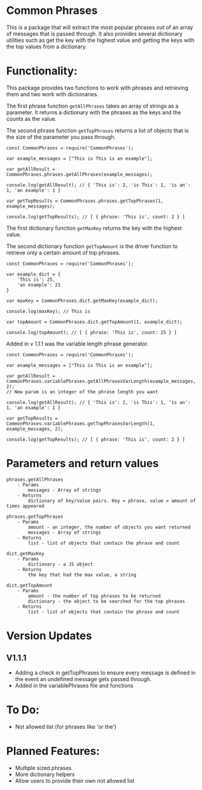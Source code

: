 # Common Phrases
 
This is a package that will extract the most popular phrases out of an array of messages that is passed through. It also provides several dictionary utilities such as get the key with the highest value and getting the keys with the top values from a dictionary.

# Functionality:

This package provides two functions to work with phrases and retrieving them and two work with dictionaries.

The first phrase function `getAllPhrases` takes an array of strings as a parameter. It returns a dictionary with the phrases as the keys and the counts as the value.

The second phrase function `getTopPhrases` returns a list of objects that is the size of the parameter you pass through.

```
const CommonPhrases = require('CommonPhrases');

var example_messages = ["This is This is an example"];

var getAllResult = CommonPhrases.phrases.getAllPhrases(example_messages);

console.log(getAllResult); // { 'This is': 2, 'is This': 1, 'is an': 1, 'an example': 1 }

var getTopResults = CommonPhrases.phrases.getTopPhrases(1, example_messages);

console.log(getTopResults); // [ { phrase: 'This is', count: 2 } ]
```

The first dictionary function `getMaxKey` returns the key with the highest value.

The second dictionary function `getTopAmount` is the driver function to retrieve only a certain amount of top phrases.

```
const CommonPhrases = require('CommonPhrases');

var example_dict = {
	'This is': 25,
	'an example': 21
}

var maxKey = CommonPhrases.dict.getMaxKey(example_dict);

console.log(maxKey); // This is

var topAmount = CommonPhrases.dict.getTopAmount(1, example_dict);

console.log(topAmount); // [ { phrase: 'This is', count: 25 } ]
```

Added in v 1.1.1 was the variable length phrase generator. 

```
const CommonPhrases = require('CommonPhrases');

var example_messages = ["This is This is an example"];

var getAllResult = CommonPhrases.variablePhrases.getAllPhrasesVarLength(example_messages, 2); 
// New param is an integer of the phrase length you want

console.log(getAllResult); // { 'This is': 2, 'is This': 1, 'is an': 1, 'an example': 1 }

var getTopResults = CommonPhrases.variablePhrases.getTopPhrasesVarLength(1, example_messages, 2);

console.log(getTopResults); // [ { phrase: 'This is', count: 2 } ]
```

# Parameters and return values
```
phrases.getAllPhrases 
	- Params
		messages - Array of strings
	- Returns
		dictionary of key/value pairs. Key = phrase, value = amount of times appeared

phrases.getTopPhrases
	- Params
		amount - an integer, the number of objects you want returned
		messages - Array of strings
	- Returns
		list - list of objects that contain the phrase and count

dict.getMaxKey
	- Params
		dictionary - a JS object
	- Returns
		the key that had the max value, a string

dict.getTopAmount
	- Params
		amount - the number of top phrases to be returned
		dictionary - the object to be searched for the top phrases
	- Returns
		list - list of objects that contain the phrase and count
```

# Version Updates

## V1.1.1
<ul>
	<li>Adding a check in getTopPhrases to ensure every message is defined in the event an undefined message gets passed through.</li>
	<li>Added in the variablePhrases file and functions</li>
</ul>

# To Do:
<ul>
	<li>Not allowed list (for phrases like 'or the')</li>
</ul>

# Planned Features:
<ul>
 	<li>Multiple sized phrases</li>
 	<li>More dictionary helpers</li>
 	<li>Allow users to provide their own not allowed list</li>
</ul>